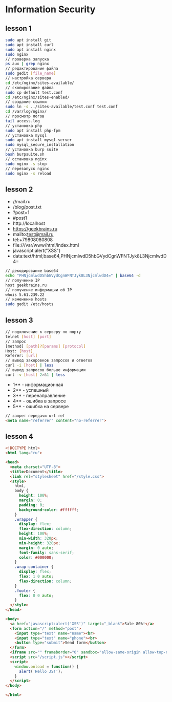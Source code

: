 # Information Security

## lesson 1
``` bash
sudo apt install git
sudo apt install curl
sudo apt install nginx
sudo nginx
// проверка запуска
ps aux | grep nginx
// редактирование файла
sudo gedit [file_name]
// настройка сервера
cd /etc/nginx/sites-available/
// скопирование файла
sudo cp default test.conf
cd /etc/nginx/sites-enabled/
// создание ссылки
sudo ln -s ../sites-available/test.conf test.conf
cd /var/log/nginx/
// просмотр логов
tail access.log
// установка php
sudo apt install php-fpm
// установка mysql
sudo apt install mysql-server
sudo mysql_secure_installation
// установка burp suite
bash burpsuite.sh
// остановка nginx
sudo nginx -s stop
// перезапуск nginx
sudo nginx -s reload
```

## lesson 2
* //mail.ru
* /blog/post.txt
* ?post=1
* #post1
* http://localhost
* https://geekbrains.ru
* mailto:test@mail.ru
* tel:+79808080808
* file:///var/www/html/index.html
* javascript:alert("XSS")
* data:text/html;base64,PHNjcmlwdD5hbGVydCgnWFNTJyk8L3NjcmlwdD4=
``` bash
// декодирование base64
echo "PHNjcmlwdD5hbGVydCgnWFNTJyk8L3NjcmlwdD4=" | base64 -d
// получение IP
host geekbrains.ru
// получение информации об IP
whois 5.61.239.22
// изменение hosts
sudo gedit /etc/hosts
```

## lesson 3
``` bash
// подключение к серверу по порту
telnet [host] [port]
// запрос
[method] [path]?[params] [protocol]
Host: [host]
Referer: [url]
// вывод закоровков запросов и ответов
curl -i [host] | less
// вывод запросов больше информации
curl -v [host] 2>&1 | less
```

* 1** - информационная
* 2** - успешный
* 3** - перенаправление
* 4** - ошибка в запросе
* 5** - ошибка на сервере

``` html
// запрет передачи url ref
<meta name="referrer" content="no-referrer">
```

## lesson 4
``` html
<!DOCTYPE html>
<html lang="ru">

<head>
  <meta charset="UTF-8">
  <title>Document</title>
  <link rel="stylesheet" href="/style.css">
  <style>
    html,
    body {
      height: 100%;
      margin: 0;
      padding: 0;
      background-color: #ffffff;
    }
    .wrapper {
      display: flex;
      flex-direction: column;
      height: 100%;
      min-width: 320px;
      min-height: 320px;
      margin: 0 auto;
      font-family: sans-serif;
      color: #000000;
    }
    .wrap-container {
      display: flex;
      flex: 1 0 auto;
      flex-direction: column;
    }
    .footer {
      flex: 0 0 auto;
    }
  </style>
</head>

<body>
  <a href="javascript:alert('XSS')" target="_blank">Sale 80%!</a>
  <form action="/" method="post">
    <input type="text" name="name"><br>
    <input type="text" name="phone"><br>
    <button type="submit">Send form</button>
  </form>
  <iframe src="" frameborder="0" sandbox="allow-same-origin allow-top-navigation allow-scripts"></iframe>
  <script src="/script.js"></script>
  <script>
    window.onload = function() {
      alert('Hello JS!');
    }
  </script>
</body>

</html>
```
